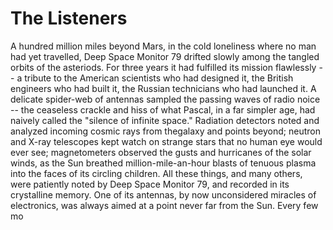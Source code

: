 # The Listeners

A hundred million miles beyond Mars, in the cold loneliness where no man had yet travelled, Deep Space Monitor 79 drifted slowly among the tangled orbits of the asteriods. For three years it had fulfilled its mission flawlessly -- a tribute to the American scientists who had designed it, the British engineers who had built it, the Russian technicians who had launched it. A delicate spider-web of antennas sampled the passing waves of radio noice -- the ceaseless crackle and hiss of what Pascal, in a far simpler age, had naively called the "silence of infinite space." Radiation detectors noted and analyzed incoming cosmic rays from thegalaxy and points beyond; neutron and X-ray telescopes kept watch on strange stars that no human eye would ever see; magnetometers observed the gusts and hurricanes of the solar winds, as the Sun breathed million-mile-an-hour blasts of tenuous plasma into the faces of its circling children. All these things, and many others, were patiently noted by Deep Space Monitor 79, and recorded in its crystalline memory.
One of its antennas, by now unconsidered miracles of electronics, was always aimed at a point never far from the Sun. Every few mo